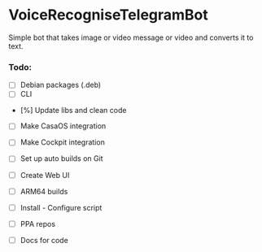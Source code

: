 # VoiceRecogniseTelegramBot
Simple bot that takes image or video message or video and converts it to text.


### Todo:

- [ ] Debian packages (.deb)
- [ ] CLI
- [%] Update libs and clean code
- [ ] Make CasaOS integration
- [ ] Make Cockpit integration
- [ ] Set up auto builds on Git
- [ ] Create Web UI
- [ ] ARM64 builds
- [ ] Install - Configure script
- [ ] PPA repos
- [ ] Docs for code

